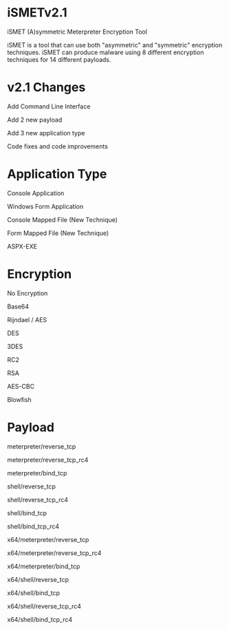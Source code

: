 # iSMETv2.1
iSMET (A)symmetric Meterpreter Encryption Tool

iSMET is a tool that can use both "asymmetric" and "symmetric" encryption techniques. iSMET can produce malware using 8 different encryption techniques for 14 different payloads.

# v2.1 Changes
Add Command Line Interface

Add 2 new payload

Add 3 new application type

Code fixes and code improvements

# Application Type
Console Application

Windows Form Application

Console Mapped File (New Technique)

Form Mapped File (New Technique)

ASPX-EXE

# Encryption
No Encryption

Base64

Rijndael / AES

DES

3DES

RC2

RSA

AES-CBC

Blowfish	

# Payload
meterpreter/reverse_tcp

meterpreter/reverse_tcp_rc4

meterpreter/bind_tcp

shell/reverse_tcp

shell/reverse_tcp_rc4

shell/bind_tcp

shell/bind_tcp_rc4

x64/meterpreter/reverse_tcp

x64/meterpreter/reverse_tcp_rc4

x64/meterpreter/bind_tcp

x64/shell/reverse_tcp

x64/shell/bind_tcp

x64/shell/reverse_tcp_rc4

x64/shell/bind_tcp_rc4
